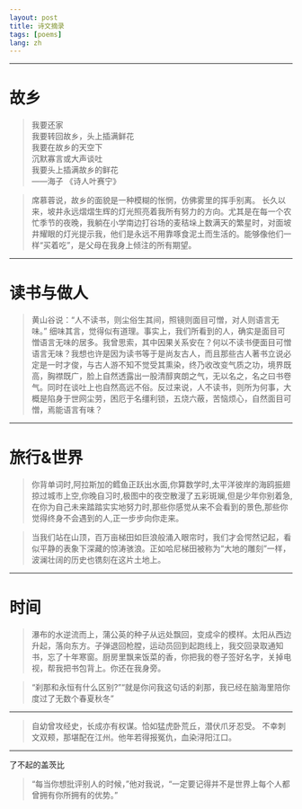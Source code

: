 ```yaml
---
layout: post
title: 诗文摘录
tags: [poems]
lang: zh
---
```


---
# 故乡
> 我要还家 <br/>
我要转回故乡，头上插满鲜花 <br/>
我要在故乡的天空下 <br/>
沉默寡言或大声谈吐 <br/>
我要头上插满故乡的鲜花 <br/>
> ——海子 《诗人叶赛宁》

> 席慕蓉说，故乡的面貌是一种模糊的怅惘，仿佛雾里的挥手别离。
长久以来，坡井永远熠熠生辉的灯光照亮着我所有努力的方向。尤其是在每一个农忙季节的夜晚，我躺在小学南边打谷场的麦秸垛上数满天的繁星时，对面坡井耀眼的灯光提示我，他们是永远不用靠啄食泥土而生活的。能够像他们一样“买着吃”，是父母在我身上倾注的所有期望。


---
# 读书与做人
> 黄山谷说：“人不读书，则尘俗生其间，照镜则面目可憎，对人则语言无味。”
> 细味其言，觉得似有道理。事实上，我们所看到的人，确实是面目可憎语言无味的居多。我曾思索，其中因果关系安在？何以不读书便面目可憎语言无味？我想也许是因为读书等于是尚友古人，而且那些古人著书立说必定是一时才俊，与古人游不知不觉受其熏染，终乃收改变气质之功，境界既高，胸襟既广，脸上自然透露出一股清醇爽朗之气，无以名之，名之曰书卷气。同时在谈吐上也自然高远不俗。反过来说，人不读书，则所为何事，大概是陷身于世网尘劳，困厄于名缰利锁，五烧六蔽，苦恼烦心，自然面目可憎，焉能语言有味？


---
# 旅行&世界
> 你背单词时,阿拉斯加的鳕鱼正跃出水面,你算数学时,太平洋彼岸的海鸥振翅掠过城市上空,你晚自习时,极图中的夜空散漫了五彩斑斓,但是少年你别着急,在你为自己未来踏踏实实地努力时,那些你感觉从来不会看到的景色,那些你觉得终身不会遇到的人,正一步步向你走来。

> 当我们站在山顶，百万亩梯田如巨浪般涌入眼帘时，我们才会愕然记起，看似平静的表象下深藏的惊涛骇浪。正如哈尼梯田被称为“大地的雕刻”一样，波澜壮阔的历史也镌刻在这片土地上。

---
# 时间
> 瀑布的水逆流而上，蒲公英的种子从远处飘回，变成伞的模样。太阳从西边升起，落向东方。子弹退回枪膛，运动员回到起跑线上，我交回录取通知书，忘了十年寒窗。厨房里飘来饭菜的香，你把我的卷子签好名字，关掉电视，帮我把书包背上。你还在我身旁。

> “刹那和永恒有什么区别?”“就是你问我这句话的刹那，我已经在脑海里陪你度过了无数个春夏秋冬”

> 

---
> 自幼曾攻经史，长成亦有权谋。恰如猛虎卧荒丘，潜伏爪牙忍受。
不幸刺文双颊，那堪配在江州。他年若得报冤仇，血染浔阳江口。

---
了不起的盖茨比
> “每当你想批评别人的时候，”他对我说，“一定要记得并不是世界上每个人都曾拥有你所拥有的优势。”
